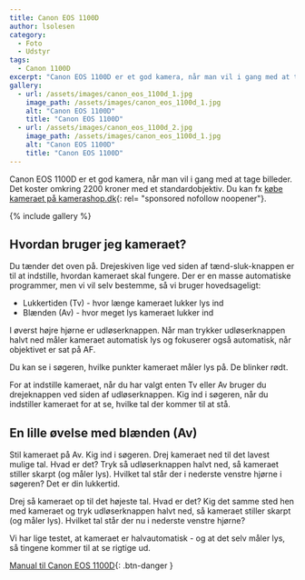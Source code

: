 ```yaml
---
title: Canon EOS 1100D
author: lsolesen
category:
  - Foto
  - Udstyr
tags:
  - Canon 1100D
excerpt: "Canon EOS 1100D er et god kamera, når man vil i gang med at tage billeder. Det koster omkring 2200 kroner med et standardobjektiv."
gallery:
  - url: /assets/images/canon_eos_1100d_1.jpg
    image_path: /assets/images/canon_eos_1100d_1.jpg
    alt: "Canon EOS 1100D"
    title: "Canon EOS 1100D"
  - url: /assets/images/canon_eos_1100d_2.jpg
    image_path: /assets/images/canon_eos_1100d_1.jpg
    alt: "Canon EOS 1100D"
    title: "Canon EOS 1100D"
---
```


Canon EOS 1100D er et god kamera, når man vil i gang med at tage billeder. Det koster omkring 2200 kroner med et standardobjektiv. Du kan fx [købe kameraet på kamerashop.dk](https://www.partner-ads.com/dk/klikbanner.php?partnerid=28187&bannerid=67757&htmlurl=https://www.proshop.dk/Kamera/Canon-EOS-2000D-18-55mm-IS-II-Black/2646788){: rel= "sponsored nofollow noopener"}.

{% include gallery %}

## Hvordan bruger jeg kameraet?

Du tænder det oven på. Drejeskiven lige ved siden af tænd-sluk-knappen er til at indstille, hvordan kameraet skal fungere. Der er en masse automatiske programmer, men vi vil selv bestemme, så vi bruger hovedsageligt:

- Lukkertiden (Tv) - hvor længe kameraet lukker lys ind
- Blænden (Av) - hvor meget lys kameraet lukker ind

I øverst højre hjørne er udløserknappen. Når man trykker udløserknappen halvt ned måler kameraet automatisk lys og fokuserer også automatisk, når objektivet er sat på AF.

Du kan se i søgeren, hvilke punkter kameraet måler lys på. De blinker rødt.

For at indstille kameraet, når du har valgt enten Tv eller Av bruger du drejeknappen ved siden af udløserknappen. Kig ind i søgeren, når du indstiller kameraet for at se, hvilke tal der kommer til at stå. 

## En lille øvelse med blænden (Av)

Stil kameraet på Av. Kig ind i søgeren. Drej kameraet ned til det lavest mulige tal. Hvad er det? Tryk så udløserknappen halvt ned, så kameraet stiller skarpt (og måler lys). Hvilket tal står der i nederste venstre hjørne i søgeren? Det er din lukkertid.

Drej så kameraet op til det højeste tal. Hvad er det? Kig det samme sted hen med kameraet og tryk udløserknappen halvt ned, så kameraet stiller skarpt (og måler lys). Hvilket tal står der nu i nederste venstre hjørne?

Vi har lige testet, at kameraet er halvautomatisk - og at det selv måler lys, så tingene kommer til at se rigtige ud.

[Manual til Canon EOS 1100D](/assets/pdf/manual-eos1100d-en_1.pdf){: .btn-danger }
